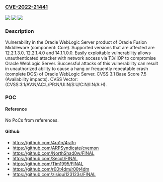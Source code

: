 ### [CVE-2022-21441](https://cve.mitre.org/cgi-bin/cvename.cgi?name=CVE-2022-21441)
![](https://img.shields.io/static/v1?label=Product&message=WebLogic%20Server&color=blue)
![](https://img.shields.io/static/v1?label=Version&message=n%2Fa&color=blue)
![](https://img.shields.io/static/v1?label=Vulnerability&message=Easily%20exploitable%20vulnerability%20allows%20unauthenticated%20attacker%20with%20network%20access%20via%20T3%2FIIOP%20to%20compromise%20Oracle%20WebLogic%20Server.%20%20Successful%20attacks%20of%20this%20vulnerability%20can%20result%20in%20unauthorized%20ability%20to%20cause%20a%20hang%20or%20frequently%20repeatable%20crash%20(complete%20DOS)%20of%20Oracle%20WebLogic%20Server.&color=brighgreen)

### Description

Vulnerability in the Oracle WebLogic Server product of Oracle Fusion Middleware (component: Core). Supported versions that are affected are 12.2.1.3.0, 12.2.1.4.0 and 14.1.1.0.0. Easily exploitable vulnerability allows unauthenticated attacker with network access via T3/IIOP to compromise Oracle WebLogic Server. Successful attacks of this vulnerability can result in unauthorized ability to cause a hang or frequently repeatable crash (complete DOS) of Oracle WebLogic Server. CVSS 3.1 Base Score 7.5 (Availability impacts). CVSS Vector: (CVSS:3.1/AV:N/AC:L/PR:N/UI:N/S:U/C:N/I:N/A:H).

### POC

#### Reference
No PoCs from references.

#### Github
- https://github.com/4ra1n/4ra1n
- https://github.com/ARPSyndicate/cvemon
- https://github.com/NorthShad0w/FINAL
- https://github.com/Secxt/FINAL
- https://github.com/Tim1995/FINAL
- https://github.com/r00t4dm/r00t4dm
- https://github.com/zisigui123123s/FINAL

